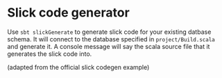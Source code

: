 # Slick code generator

Use `sbt slickGenerate` to generate slick code for your existing datbase schema. It will connect to the database specified in `project/Build.scala` and generate it. A console message will say the scala source file that it generates the slick code into.

(adapted from the official slick codegen example)
